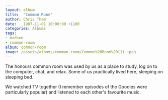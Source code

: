 ```yaml
---
layout: album
title:  "Common Room"
author: Chris Tham
date:   1987-11-01 10:00:00 +1100
categories: Albums
tags:
- madsen
- common-room
album: common-room
image: /assets/albums/common-room/Common%20Room%20(1).jpeg
---
```

The honours common room was used by us as a place to study, log on to the
computer, chat, and relax. Some of us practically lived here, sleeping on
sleeping bed.

We watched TV together (I remember episodes of the Goodies were particularly
popular) and listened to each other's favourite music.